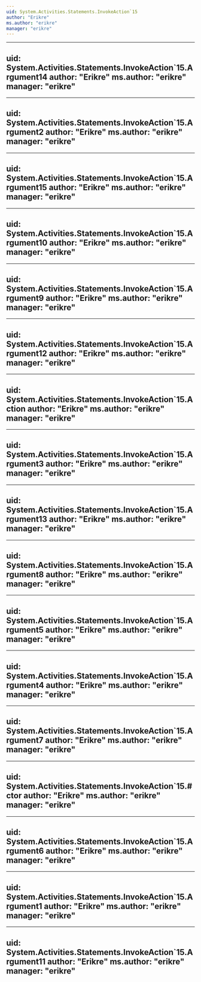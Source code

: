 ```yaml
---
uid: System.Activities.Statements.InvokeAction`15
author: "Erikre"
ms.author: "erikre"
manager: "erikre"
---
```


---
uid: System.Activities.Statements.InvokeAction`15.Argument14
author: "Erikre"
ms.author: "erikre"
manager: "erikre"
---

---
uid: System.Activities.Statements.InvokeAction`15.Argument2
author: "Erikre"
ms.author: "erikre"
manager: "erikre"
---

---
uid: System.Activities.Statements.InvokeAction`15.Argument15
author: "Erikre"
ms.author: "erikre"
manager: "erikre"
---

---
uid: System.Activities.Statements.InvokeAction`15.Argument10
author: "Erikre"
ms.author: "erikre"
manager: "erikre"
---

---
uid: System.Activities.Statements.InvokeAction`15.Argument9
author: "Erikre"
ms.author: "erikre"
manager: "erikre"
---

---
uid: System.Activities.Statements.InvokeAction`15.Argument12
author: "Erikre"
ms.author: "erikre"
manager: "erikre"
---

---
uid: System.Activities.Statements.InvokeAction`15.Action
author: "Erikre"
ms.author: "erikre"
manager: "erikre"
---

---
uid: System.Activities.Statements.InvokeAction`15.Argument3
author: "Erikre"
ms.author: "erikre"
manager: "erikre"
---

---
uid: System.Activities.Statements.InvokeAction`15.Argument13
author: "Erikre"
ms.author: "erikre"
manager: "erikre"
---

---
uid: System.Activities.Statements.InvokeAction`15.Argument8
author: "Erikre"
ms.author: "erikre"
manager: "erikre"
---

---
uid: System.Activities.Statements.InvokeAction`15.Argument5
author: "Erikre"
ms.author: "erikre"
manager: "erikre"
---

---
uid: System.Activities.Statements.InvokeAction`15.Argument4
author: "Erikre"
ms.author: "erikre"
manager: "erikre"
---

---
uid: System.Activities.Statements.InvokeAction`15.Argument7
author: "Erikre"
ms.author: "erikre"
manager: "erikre"
---

---
uid: System.Activities.Statements.InvokeAction`15.#ctor
author: "Erikre"
ms.author: "erikre"
manager: "erikre"
---

---
uid: System.Activities.Statements.InvokeAction`15.Argument6
author: "Erikre"
ms.author: "erikre"
manager: "erikre"
---

---
uid: System.Activities.Statements.InvokeAction`15.Argument1
author: "Erikre"
ms.author: "erikre"
manager: "erikre"
---

---
uid: System.Activities.Statements.InvokeAction`15.Argument11
author: "Erikre"
ms.author: "erikre"
manager: "erikre"
---
